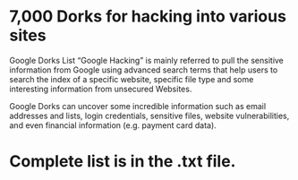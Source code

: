 # 7,000 Dorks for hacking into various sites
Google Dorks List “Google Hacking” is mainly referred to pull the sensitive information from Google using advanced search terms
that help users to search the index of a specific website, specific file type and some interesting information from unsecured Websites.

Google Dorks can uncover some incredible information such as email addresses and lists, login credentials, sensitive files,
website vulnerabilities, and even financial information (e.g. payment card data).

# Complete list is in the .txt file.
